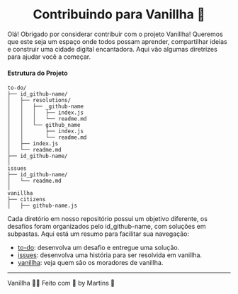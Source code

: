 <div align="center">
  <h1>Contribuindo para Vanillha 🌈</h1>
</div>

Olá! Obrigado por considerar contribuir com o projeto Vanillha! Queremos que este seja um espaço onde todos possam aprender, compartilhar ideias e construir uma cidade digital encantadora. Aqui vão algumas diretrizes para ajudar você a começar.

#### Estrutura do Projeto

```plaintext
to-do/
├── id_github-name/
│   ├── resolutions/
│   │   ├── _github-name
│   │   │   ├── index.js
│   │   │   └── readme.md
│   │   └── github_name
│   │       ├── index.js
│   │       └── readme.md
│   ├── index.js
│   └── readme.md
├── id_github-name/
│
issues
├── id_github-name/
│   └── readme.md
│
vanillha
├── citizens
│   ├── github-name.js
```

Cada diretório em nosso repositório possui um objetivo diferente, os desafios foram organizados pelo id_github-name, com soluções em subpastas. Aqui está um resumo para facilitar sua navegação: 

- [to-do](.github/md/to-do.md): desenvolva um desafio e entregue uma solução.
- [issues](.github/md/issues.md): desenvolva uma história para ser resolvida em vanillha.
- [vanillha](.github/md/vanillha.md): veja quem são os moradores de vanillha.

---

Vanillha 🌈✨ Feito com 🩵 by Martins 🖖
